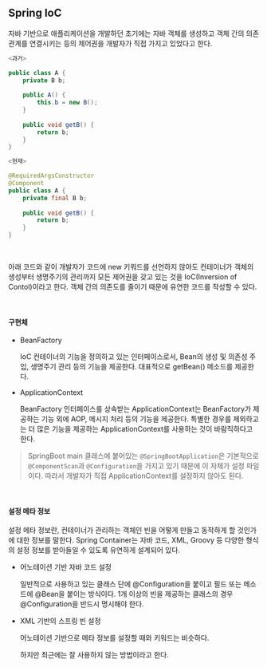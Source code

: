 ## Spring IoC

자바 기반으로 애플리케이션을 개발하던 초기에는 자바 객체를 생성하고 객체 간의 의존관계를 연결시키는 등의 제어권을 개발자가 직접 가지고 있었다고 한다.

```java
<과거>

public class A {
	private B b;
	
	public A() {
		this.b = new B();
	}
	
	public void getB() {
		return b;
	}
}
```

```java
<현재>

@RequiredArgsConstructor
@Component
public class A {
	private final B b;
	
	public void getB() {
		return b;
	}
}
```

<br>

아래 코드와 같이 개발자가 코드에 new 키워드를 선언하지 않아도 컨테이너가 객체의 생성부터 생명주기의 관리까지 모든 제어권을 갖고 있는 것을 IoC(Inversion of Contol)이라고 한다. 객체 간의 의존도를 줄이기 때문에 유연한 코드를 작성할 수 있다.

<br>

#### 구현체

+ BeanFactory

  IoC 컨테이너의 기능을 정의하고 있는 인터페이스로서, Bean의 생성 및 의존성 주입, 생명주기 관리 등의 기능을 제공한다. 대표적으로 getBean() 메소드를 제공한다.

+ ApplicationContext

  BeanFactory 인터페이스를 상속받는 ApplicationContext는 BeanFactory가 제공하는 기능 외에 AOP, 메시지 처리 등의 기능을 제공한다. 특별한 경우를 제외하고는 더 많은 기능을 제공하는 ApplicationContext를 사용하는 것이 바람직하다고 한다.

> SpringBoot main 클래스에 붙어있는 `@SpringBootApplication`은 기본적으로 `@ComponentScan`과 `@Configuration`을 가지고 있기 때문에 이 자체가 설정 파일이다. 따라서 개발자가 직접 ApplicationContext를 설정하지 않아도 된다.

<br>

#### 설정 메타 정보

설정 메타 정보란, 컨테이너가 관리하는 객체인 빈을 어떻게 만들고 동작하게 할 것인가에 대한 정보를 말한다. Spring Container는 자바 코드, XML, Groovy 등 다양한 형식의 설정 정보를 받아들일 수 있도록 유연하게 설계되어 있다.

+ 어노테이션 기반 자바 코드 설정

  일반적으로 사용하고 있는 클래스 단에 @Configuration을 붙이고 필드 또는 메소드에 @Bean을 붙이는 방식이다. 1개 이상의 빈을 제공하는 클래스의 경우 @Configuration을 반드시 명시해야 한다.

+ XML 기반의 스프링 빈 설정

  어노테이션 기반으로 메타 정보를 설정할 때와 키워드는 비슷하다.

  하지만 최근에는 잘 사용하지 않는 방법이라고 한다.